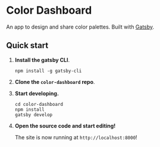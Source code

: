 # Color Dashboard

An app to design and share color palettes. Built with [Gatsby](https://www.gatsbyjs.com/docs/).

## Quick start

1. **Install the gatsby CLI**.

   ```shell
   npm install -g gatsby-cli
   ```

1. **Clone the `color-dashboard` repo**.

1. **Start developing.**

   ```shell
   cd color-dashboard
   npm install
   gatsby develop
   ```

1. **Open the source code and start editing!**

   The site is now running at `http://localhost:8000`!
